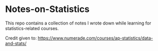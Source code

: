 # Notes-on-Statistics
This repo contains a collection of notes I wrote down while learning for statistics-related courses.

Credit given to: https://www.numerade.com/courses/ap-statistics/data-and-stats/
